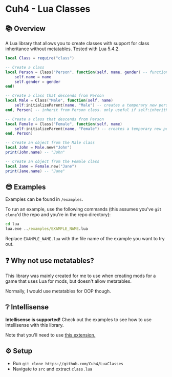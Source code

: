 # Cuh4 - Lua Classes

## 📚 Overview
A Lua library that allows you to create classes with support for class inheritance without metatables. Tested with Lua 5.4.2.

```lua
local Class = require("class")

-- Create a class
local Person = Class("Person", function(self, name, gender) -- function is called instantly. used to run logic and create attributes, etc
    self.name = name
    self.gender = gender
end)

-- Create a class that descends from Person
local Male = Class("Male", function(self, name)
    self:initializeParent(name, "Male") -- creates a temporary new person object and gathers all the attributes from it and places it into this class
end, Person) -- inherit from Person class. only useful if self:inheritParent() is called

-- Create a class that descends from Person
local Female = Class("Female", function(self, name)
    self:initializeParent(name, "Female") -- creates a temporary new person object and gathers all the attributes from it and places it into this class
end, Person)

-- Create an object from the Male class
local John = Male.new("John")
print(John.name) -- "John"

-- Create an object from the Female class
local Jane = Female.new("Jane")
print(Jane.name) -- "Jane"
```

## 😎 Examples
Examples can be found in `/examples`.

To run an example, use the following commands (this assumes you've `git clone`'d the repo and you're in the repo directory):
```bat
cd lua
lua.exe ../examples/EXAMPLE_NAME.lua
```
Replace `EXAMPLE_NAME.lua` with the file name of the example you want to try out.

## ❓ Why not use metatables?
This library was mainly created for me to use when creating mods for a game that uses Lua for mods, but doesn't allow metatables.

Normally, I would use metatables for OOP though.

## ❔ Intellisense
**Intellisense is supported!** Check out the examples to see how to use intellisense with this library.

Note that you'll need to use [this extension.](https://luals.github.io)

## ⚙️ Setup
- Run `git clone https://github.com/Cuh4/LuaClasses`
- Navigate to `src` and extract `class.lua`